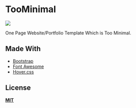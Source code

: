 # TooMinimal

![](https://img.shields.io/github/license/FR0ST1N/TooMinimal.svg)

One Page Website/Portfolio Template Which is Too Minimal.

## Made With

* [Bootstrap](https://getbootstrap.com/)
* [Font Awesome](https://fontawesome.com/)
* [Hover.css](https://ianlunn.github.io/Hover/)

## License

[**MIT**](https://github.com/FR0ST1N/TooMinimal/blob/gh-pages/LICENSE) 